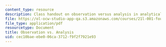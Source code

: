 ```yaml
---
content_type: resource
description: Class handout on observation versus analysis in analytical writing.
file: https://ol-ocw-studio-app-qa.s3.amazonaws.com/courses/21l-001-foundations-of-western-culture-homer-to-dante-fall-2008/cec10baeebe006ca3712f9f2f7921e93_obser_ver_anlsis.pdf
file_type: application/pdf
resourcetype: Document
title: Observation vs. Analysis
uid: cec10bae-ebe0-06ca-3712-f9f2f7921e93
---
```

